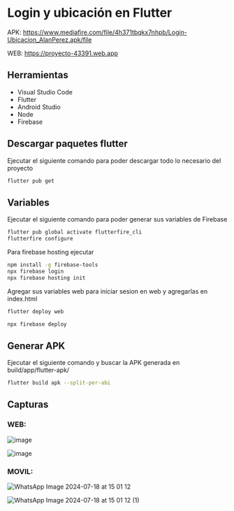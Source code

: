 # Login y ubicación en Flutter
APK: https://www.mediafire.com/file/4h371tbqkx7nhpb/Login-Ubicacion_AlanPerez.apk/file


WEB: https://proyecto-43391.web.app

## Herramientas

- Visual Studio Code
- Flutter
- Android Studio
- Node
- Firebase

## Descargar paquetes flutter

Ejecutar el siguiente comando para poder descargar todo lo necesario del proyecto

```bash
flutter pub get  
```

## Variables

Ejecutar el siguiente comando para poder generar sus variables de Firebase

```bash
flutter pub global activate flutterfire_cli
flutterfire configure    
```

Para firebase hosting ejecutar

```bash
npm install -g firebase-tools
npx firebase login
npx firebase hosting init
```

Agregar sus variables web para iniciar sesion en web y agregarlas en index.html

```bash
flutter deploy web

npx firebase deploy
```

## Generar APK
Ejecutar el siguiente comando y buscar la APK generada en build/app/flutter-apk/
```bash
flutter build apk --split-per-abi
```

## Capturas

### WEB:
![image](https://github.com/user-attachments/assets/521458d7-7505-4904-97ed-ab798de426c6)

![image](https://github.com/user-attachments/assets/1d8df62d-06d6-49cf-a3e9-b0cbbfc7b6b7)

### MOVIL:
![WhatsApp Image 2024-07-18 at 15 01 12](https://github.com/user-attachments/assets/87724630-a3ac-4995-9d0c-19efa57ac511)


![WhatsApp Image 2024-07-18 at 15 01 12 (1)](https://github.com/user-attachments/assets/aa3a5459-c3eb-423c-8821-4d6b53d13d59)






